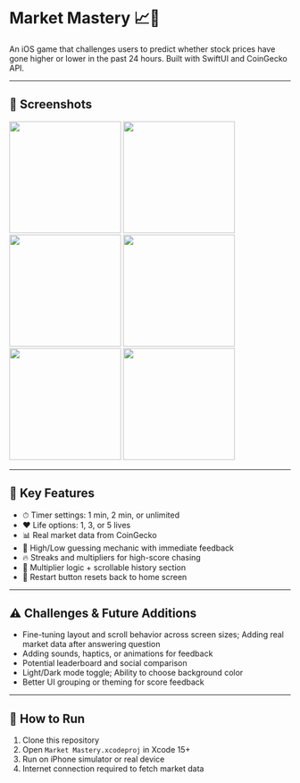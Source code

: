# Market Mastery 📈💸

An iOS game that challenges users to predict whether stock prices have gone higher or lower in the past 24 hours. Built with SwiftUI and CoinGecko API.

---

## 📸 Screenshots

<img src="https://github.com/user-attachments/assets/e4f4f095-e277-4013-8065-a2e0c3be297a" width="200">
<img src="https://github.com/user-attachments/assets/2ba21682-d5ae-43ad-9d34-0e5accfde942" width="200">
<img src="https://github.com/user-attachments/assets/bba80682-29f8-4a64-ae26-6b22f4c42e0d" width="200">
<img src="https://github.com/user-attachments/assets/ea187a7a-426a-4b9e-ae21-7b168fb45c6b" width="200">
<img src="https://github.com/user-attachments/assets/17d177bd-b9b5-4da8-b81d-2f1142ff5f78" width="200">
<img src="https://github.com/user-attachments/assets/5b28de5f-b6a4-4e01-89ed-c3375a818b4c" width="200">

---

## 🔑 Key Features

- ⏱ Timer settings: 1 min, 2 min, or unlimited
- ❤️ Life options: 1, 3, or 5 lives
- 📊 Real market data from CoinGecko
- 🤔 High/Low guessing mechanic with immediate feedback
- 🔥 Streaks and multipliers for high-score chasing
- 🧮 Multiplier logic + scrollable history section
- 🧼 Restart button resets back to home screen

---

## ⚠️ Challenges & Future Additions

- Fine-tuning layout and scroll behavior across screen sizes; Adding real market data after answering question
- Adding sounds, haptics, or animations for feedback
- Potential leaderboard and social comparison
- Light/Dark mode toggle; Ability to choose background color
- Better UI grouping or theming for score feedback

---

## 🚀 How to Run

1. Clone this repository
2. Open `Market Mastery.xcodeproj` in Xcode 15+
3. Run on iPhone simulator or real device
4. Internet connection required to fetch market data

